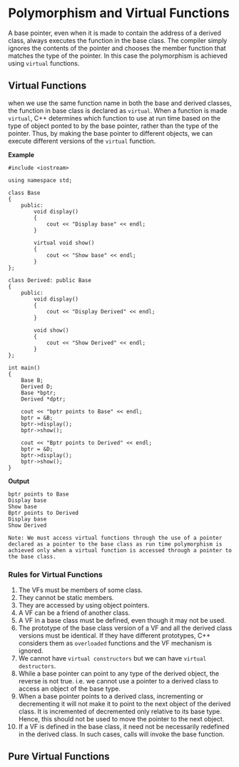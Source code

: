 # Polymorphism and Virtual Functions

A base pointer, even when it is made to contain the address of a derived class, always executes the function in the base class. The compiler simply ignores the contents of the pointer and chooses the member function that matches the type of the pointer. In this case the polymorphism is achieved using `virtual` functions.

## Virtual Functions
when we use the same function name in both the base and derived classes, the function in base class is declared as `virtual`. When a function is made `virtual`, C++ determines which function to use at run time based on the type of object ponted to by the base pointer, rather than the type of the pointer. Thus, by making the base pointer to different objects, we can execute different versions of the `virtual` function.

**Example**

```
#include <iostream>

using namespace std;

class Base
{
    public:
        void display()
        {
            cout << "Display base" << endl;
        }

        virtual void show()
        {
            cout << "Show base" << endl;
        }
};

class Derived: public Base
{
    public:
        void display()
        {
            cout << "Display Derived" << endl;
        }

        void show()
        {
            cout << "Show Derived" << endl;
        }
};

int main()
{
    Base B;
    Derived D;
    Base *bptr;
    Derived *dptr;

    cout << "bptr points to Base" << endl;
    bptr = &B;
    bptr->display();
    bptr->show();

    cout << "Bptr points to Derived" << endl;
    bptr = &D;
    bptr->display();
    bptr->show();
}
```
**Output**
```
bptr points to Base
Display base
Show base
Bptr points to Derived
Display base
Show Derived
```

`Note: We must access virtual functions through the use of a pointer declared as a pointer to the base class as run time polymorphism is achieved only when a virtual function is accessed through a pointer to the base class.`

### Rules for Virtual Functions
1. The VFs must be members of some class.
2. They cannot be static members.
3. They are accessed by using object pointers.
4. A VF can be a friend of another class.
5. A VF in a base class must be defined, even though it may not be used.
6. The prototype of the base class version of a VF and all the derived class versions must be identical. If they have different prototypes, C++ considers them as `overloaded` functions and the VF mechanism is ignored.
7. We cannot have `virtual constructors` but we can have `virtual destructors`.
8. While a base pointer can point to any type of the derived object, the reverse is not true. i.e. we cannot use a pointer to a derived class to access an object of the base type.
9. When a base pointer points to a derived class, incrementing or decrementing it will not make it to point to the next object of the derived class. It is incremented of decremented only relative to its base type. Hence, this should not be used to move the pointer to the next object.
10. If a VF is defined in the base class, it need not be necessarily redefined in the derived class. In such cases, calls will invoke the base function.

## Pure Virtual Functions




